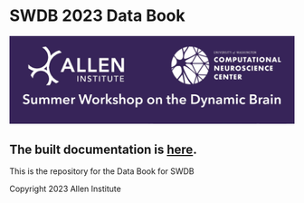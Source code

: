 # SWDB 2023 Data Book
![SWDB 2023](/databook/resources/cropped-SummerWorkshop_Header.png)

## The built documentation is [here](https://alleninstitute.github.io/databook/).

This is the repository for the Data Book for SWDB

Copyright 2023 Allen Institute
